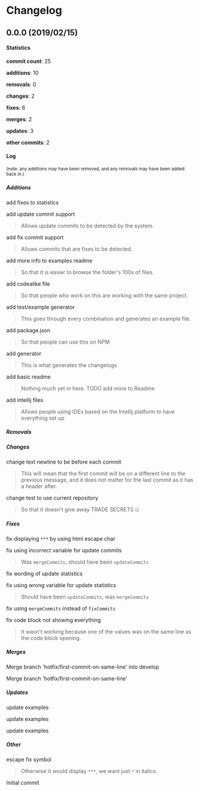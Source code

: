 # Changelog
## 0.0.0 (2019/02/15)
#### Statistics
**commit count**: 25

**additions**: 10

**removals**: 0

**changes**: 2

**fixes**: 6

**merges**: 2

**updates**: 3

**other commits**: 2

#### Log
<small>(note: any additions may have been removed, and any removals may have been added back in.)</small>
##### Additions

 add fixes to statistics

 add update commit support
> Allows update commits to be detected by the system.

 add fix commit support
> Allows commits that are fixes to be detected.

 add more info to examples readme
> So that it is easier to browse the folder's 100s of files.

 add codealike file
> So that people who work on this are working with the same project.

 add test/example generator
> This goes through every combination and generates an example file.

 add package.json
> So that people can use this on NPM

 add generator
> This is what generates the changelogs

 add basic readme
> Nothing much yet in here. TODO add more to Readme

 add intellij files
> Allows people using IDEs based on the Intellij platform to have everything set up
##### Removals

##### Changes

 change text newline to be before each commit
> This will mean that the first commit will be on a different line to the previous message, and it does not matter for the last commit as it has a header after.

 change test to use current repository
> So that it doesn't give away TRADE SECRETS 🤐
##### Fixes

 fix displaying `***` by using html escape char

 fix using incorrect variable for update commits
> Was `mergeCommits`, should have been `updateCommits`

 fix wording of update statistics

 fix using wrong variable for update statistics
> Should have been `updateCommits`, was `mergeCommits`

 fix using `mergeCommits` instead of `fixCommits`

 fix code block not showing everything
> It wasn't working because one of the values was on the same line as the code block opening.
##### Merges

 Merge branch 'hotfix/first-commit-on-same-line' into develop

 Merge branch 'hotfix/first-commit-on-same-line'
##### Updates

 update examples

 update examples

 update examples
##### Other

 escape fix symbol
> Otherwise it would display `***`, we want just `*` in italics.

 Initial commit
